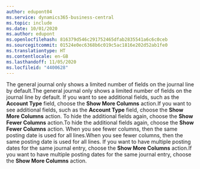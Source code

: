 ```yaml
---
author: edupont04
ms.service: dynamics365-business-central
ms.topic: include
ms.date: 10/01/2020
ms.author: edupont
ms.openlocfilehash: 816379d546c291752465dfab2835541a6c6c0ceb
ms.sourcegitcommit: 01524e0ec6368b6c019c5ac1816e202d52ab1fe0
ms.translationtype: HT
ms.contentlocale: en-GB
ms.lasthandoff: 11/05/2020
ms.locfileid: "4400628"
---
```

<span data-ttu-id="05bb9-101">The general journal only shows a limited number of fields on the journal line by default.</span><span class="sxs-lookup"><span data-stu-id="05bb9-101">The general journal only shows a limited number of fields on the journal line by default.</span></span> <span data-ttu-id="05bb9-102">If you want to see additional fields, such as the **Account Type** field, choose the **Show More Columns** action.</span><span class="sxs-lookup"><span data-stu-id="05bb9-102">If you want to see additional fields, such as the **Account Type** field, choose the **Show More Columns** action.</span></span> <span data-ttu-id="05bb9-103">To hide the additional fields again, choose the **Show Fewer Columns** action.</span><span class="sxs-lookup"><span data-stu-id="05bb9-103">To hide the additional fields again, choose the **Show Fewer Columns** action.</span></span> <span data-ttu-id="05bb9-104">When you see fewer columns, then the same posting date is used for all lines.</span><span class="sxs-lookup"><span data-stu-id="05bb9-104">When you see fewer columns, then the same posting date is used for all lines.</span></span> <span data-ttu-id="05bb9-105">If you want to have multiple posting dates for the same journal entry, choose the **Show More Columns** action.</span><span class="sxs-lookup"><span data-stu-id="05bb9-105">If you want to have multiple posting dates for the same journal entry, choose the **Show More Columns** action.</span></span>
